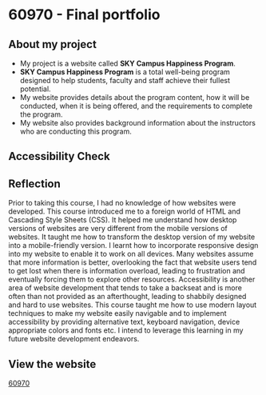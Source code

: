 # 60970 - Final portfolio

## About my project
- My project is a website called **SKY Campus Happiness Program**.
- **SKY Campus Happiness Program** is a total well-being program designed to help students, faculty and staff achieve their fullest potential.
- My website provides details about the program content, how it will be conducted, when it is being offered, and the requirements to complete the program.
- My website also provides background information about the instructors who are conducting this program.

## Accessibility Check

## Reflection
Prior to taking this course, I had no knowledge of how websites were developed. This course introduced me to a foreign world of HTML and Cascading Style Sheets (CSS). It helped me understand how desktop versions of websites are very different from the mobile versions of websites. It taught me how to transform the desktop version of my website into a mobile-friendly version. I learnt how to incorporate responsive design into my website to enable it to work on all devices. 
Many websites assume that more information is better, overlooking the fact that website users tend to get lost when there is information overload, leading to frustration and eventually forcing them to explore other resources. Accessibility is another area of website development that tends to take a backseat and is more often than not provided as an afterthought, leading to shabbily designed and hard to use websites. This course taught me how to use modern layout techniques to make my website easily navigable and to implement accessibility by providing alternative text, keyboard navigation, device appropriate colors and fonts etc.
I intend to leverage this learning in my future website development endeavors.

## View the website
[60970](https://htmlpreview.github.io/?https://github.com/ShwetaR2025/60970/blob/main/final-portfolio/index.html)
